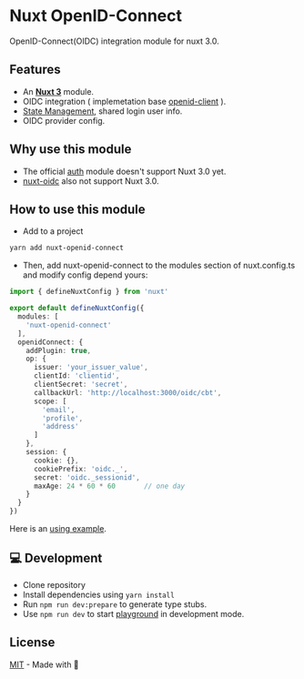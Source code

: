 # Nuxt OpenID-Connect
OpenID-Connect(OIDC) integration module for nuxt 3.0.

## Features

- An [**Nuxt 3**](https://v3.nuxtjs.org) module.
- OIDC integration ( implemetation base [openid-client](https://github.com/panva/node-openid-client) ).
- [State Management](https://v3.nuxtjs.org/guide/features/state-management/), shared login user info.
- OIDC provider config.

## Why use this module 

- The official [auth](https://github.com/nuxt-community/auth-module/issues/1719) module doesn't support Nuxt 3.0 yet.
- [nuxt-oidc](https://github.com/deko2369/nuxt-oidc) also not support Nuxt 3.0.

## How to use this module

- Add to a project
```bash
yarn add nuxt-openid-connect
```

- Then, add nuxt-openid-connect to the modules section of nuxt.config.ts and modify config depend yours:
```ts
import { defineNuxtConfig } from 'nuxt'

export default defineNuxtConfig({
  modules: [
    'nuxt-openid-connect'
  ],
  openidConnect: {
    addPlugin: true,
    op: {
      issuer: 'your_issuer_value',
      clientId: 'clientid',
      clientSecret: 'secret',
      callbackUrl: 'http://localhost:3000/oidc/cbt',
      scope: [
        'email',
        'profile',
        'address'
      ]
    },
    session: {
      cookie: {},
      cookiePrefix: 'oidc._',
      secret: 'oidc._sessionid',
      maxAge: 24 * 60 * 60       // one day
    }
  }
})

```

Here is an [using example](https://github.com/aborn/playgrounds/tree/main/nuxt-openid-connect-demo).

## 💻 Development

- Clone repository
- Install dependencies using `yarn install`
- Run `npm run dev:prepare` to generate type stubs.
- Use `npm run dev` to start [playground](./playground) in development mode.

## License

[MIT](./LICENSE) - Made with 💚
